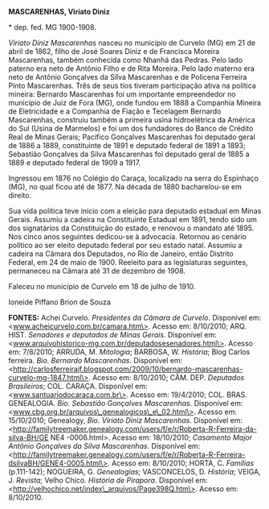 **MASCARENHAS, Viriato Diniz**

\* dep. fed. MG 1900-1908.

*Viriato Diniz Mascarenhas* nasceu no município de Curvelo (MG) em 21 de
abril de 1862, filho de José Soares Diniz e de Francisca Moreira
Mascarenhas, também conhecida como Nhanhá das Pedras. Pelo lado paterno
era neto de Antônio Filho e de Rita Moreira. Pelo lado materno era neto
de Antônio Gonçalves da Silva Mascarenhas e de Policena Ferreira Pinto
Mascarenhas. Três de seus tios tiveram participação ativa na política
mineira: Bernardo Mascarenhas foi um importante empreendedor no
município de Juiz de Fora (MG), onde fundou em 1888 a Companhia Mineira
de Eletricidade e a Companhia de Fiação e Tecelagem Bernardo
Mascarenhas, construiu também a primeira usina hidroelétrica da América
do Sul (Usina de Marmelos) e foi um dos fundadores do Banco de Crédito
Real de Minas Gerais; Pacífico Gonçalves Mascarenhas foi deputado geral
de 1886 a 1889, constituinte de 1891 e deputado federal de 1891 a 1893;
Sebastião Gonçalves da Silva Mascarenhas foi deputado geral de 1885 a
1889 e deputado federal de 1909 a 1917.

Ingressou em 1876 no Colégio do Caraça, localizado na serra do Espinhaço
(MG), no qual ficou até de 1877. Na década de 1880 bacharelou-se em
direito.

Sua vida política teve início com a eleição para deputado estadual em
Minas Gerais. Assumiu a cadeira na Constituinte Estadual em 1891, tendo
sido um dos signatários da Constituição do estado, e renovou o mandato
até 1895. Nos cinco anos seguintes dedicou-se à advocacia. Retornou ao
cenário político ao ser eleito deputado federal por seu estado natal.
Assumiu a cadeira na Câmara dos Deputados, no Rio de Janeiro, então
Distrito Federal, em 24 de maio de 1900. Reeleito para as legislaturas
seguintes, permaneceu na Câmara até 31 de dezembro de 1908.

Faleceu no município de Curvelo em 18 de julho de 1910.

Ioneide Piffano Brion de Souza

**FONTES:** Achei Curvelo. *Presidentes da Câmara de Curvelo*.
Disponível em: \<www.acheicurvelo.com.br/camara.htm\>. Acesso em:
8/10/2010; ARQ. HIST. *Senadores e deputados de Minas Gerais*.
Disponível em:
\<www.arquivohistorico-mg.com.br/deputadosesenadores.html\>. Acesso em:
7/8/2010; ARRUDA, M. *Mitologia*; BARBOSA, W. *História*; Blog Carlos
ferreira. *Bio. Bernardo Mascarenhas*. Disponível em:
\<http://carlosferreirajf.blogspot.com/2009/10/bernardo-mascarenhas-curvelo-mg-1847.html\>.
Acesso em: 8/10/2010; CÂM. DEP. *Deputados Brasileiros*; COL. CARAÇA.
Disponível em: \<www.santuariodocaraça.com.br\>. Acesso em: 19/4/2010;
COL. BRAS. GENEALOGIA. *Bio. Sebastião Gonçalves Mascarenhas*.
Disponível em: \<www.cbg.org.br/arquivos\_genealogicos\_e\_02.html\>.
Acesso em: 15/10/2010; Genealogy, *Bio. Viriato Diniz Mascarenhas*.
Disponível em:
\<http://familytreemaker.genealogy.com/users/f/e/r/Roberta-R-Ferreira-da-silva-BH/GE
NE4 -0006.html\>. Acesso em: 18/10/2010; *Casamento Major Antônio
Gonçalves da Silva Mascarenhas*. Disponível em:
\<http://familytreemaker.genealogy.com/users/f/e/r/Roberta-R-Ferreira-dsilvaBH/GENE4-0005.html\>.
Acesso em: 8/10/2010; HORTA, C. *Famílias* (p.111-142); NOGUEIRA, G.
*Genealogias*; VASCONCELOS, D. *História*; VEIGA, J. *Revista*; Velho
Chico. *História de Pirapora*. Disponível em:
\<http://velhochico.net/index\_arquivos/Page398Q.htm\>. Acesso em:
8/10/2010.
